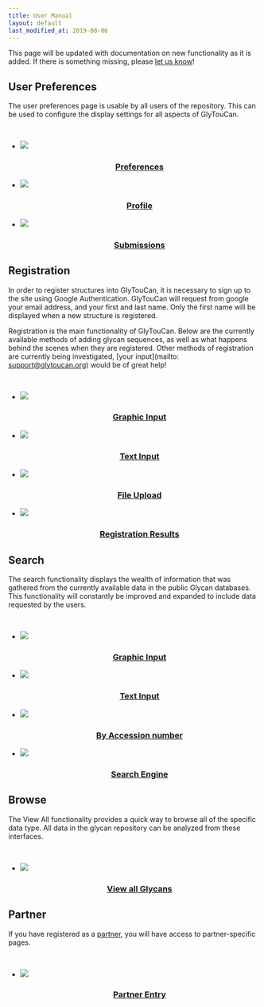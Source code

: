```yaml
---
title: User Manual
layout: default
last_modified_at: 2019-08-06
---
```


This page will be updated with documentation on new functionality as it is added.  If there is something missing, please [let us know](support@glytoucan.org)!

User Preferences
-----------------------------------------
The user preferences page is usable by all users of the repository.  This can be used to configure the display settings for all aspects of GlyTouCan.

<br>

<ul class="lesson-images">
  <li>
    <a href="../manual/preferences">
      <img src="../images/manual/preferences.png">
      <h3 style="text-align: center;">Preferences</h3>
    </a>
  </li>
  <li>
    <a href="../manual/profile">
      <img src="../images/manual/gtc-profile.png">
      <h3 style="text-align: center;">Profile</h3>
    </a>
  </li>
  <li>
    <a href="../manual/submissions">
      <img src="../images/manual/gtc-submissions.png">
      <h3 style="text-align: center;">Submissions</h3>
    </a>
  </li>
</ul>

Registration
-----------------------------------------

In order to register structures into GlyTouCan, it is necessary to sign up to the site using Google Authentication.  GlyTouCan will request from google your email address, and your first and last name.  Only the first name will be displayed when a new structure is registered.


Registration is the main functionality of GlyTouCan.  Below are the currently available methods of adding glycan sequences, as well as what happens behind the scenes when they are registered.  Other methods of registration are currently being investigated, [your input](mailto: support@glytoucan.org) would be of great help!

<br>

<ul class="lesson-images">
  <li>
    <a href="../manual/registration-graphical">
      <img src="../images/manual/registration-graphical.png">
      <h3 style="text-align: center;">Graphic Input</h3>
    </a>
  </li>
  <li>
    <a href="../manual/registration-text">
      <img src="../images/manual/registration-text.png">
      <h3 style="text-align: center;">Text Input</h3>
    </a>
  </li>
  <li>
    <a href="../manual/registration-upload">
      <img src="../images/manual/registration-upload.png">
      <h3 style="text-align: center;">File Upload</h3>
    </a>
  </li>
  <li>
    <a href="../manual/registration-result">
      <img src="../images/manual/registration-result.png">
      <h3 style="text-align: center;">Registration Results</h3>
    </a>
  </li>
<!--  <li>
    <a href="../manual/publication-registration">
      <img src="../images/manual/literature-registration.png">
      <h3 style="text-align: center;">Publication Registration</h3>
    </a>
  </li>
-->
</ul>

Search
---------------

The search functionality displays the wealth of information that was gathered from the currently available data in the public Glycan databases.  This functionality will constantly be improved and expanded to include data requested by the users.

<br>

<ul class="lesson-images">
  <li>
    <a href="../manual/search-graphical">
      <img src="../images/manual/search-graphical.png">
      <h3 style="text-align: center;">Graphic Input</h3>
    </a>
  </li>
  <li>
    <a href="../manual/search-text">
      <img src="../images/manual/search-text.png">
      <h3 style="text-align: center;">Text Input</h3>
    </a>
  </li>
  <li>
    <a href="../manual/search-id">
      <img src="../images/manual/search-id.png">
      <h3 style="text-align: center;">By Accession number</h3>
    </a>
  </li>
  <li>
    <a href="../manual/search-engine">
      <img src="../images/manual/search-engine.png">
      <h3 style="text-align: center;">Search Engine</h3>
    </a>
  </li>
</ul>

Browse
---------------

The View All functionality provides a quick way to browse all of the specific data type.  All data in the glycan repository can be analyzed from these interfaces.

<br>

<ul class="lesson-images">
  <li>
    <a href="../manual/browse-glycan">
      <img src="../images/manual/browse-glycanlist.v2.png">
      <h3 style="text-align: center;">View all Glycans</h3>
    </a>
  </li>
</ul>

Partner
---------------

If you have registered as a [partner](http://code.glytoucan.org/partner/), you will have access to partner-specific pages.

<br>

<ul class="lesson-images">
  <li>
    <a href="../manual/partner-entry">
      <img src="../images/manual/partnerinfo.png">
      <h3 style="text-align: center;">Partner Entry</h3>
    </a>
  </li>
</ul>


